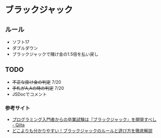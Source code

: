 # ブラックジャック
## ルール
* ソフト17
* ダブルダウン
* ブラックジャックで賭け金の1.5倍を払い戻し
## TODO
* ~~不正な掛け金の判定~~ 7/20
* ~~手札がA,Aの時の判定~~ 7/20
* JSDocでコメント
### 参考サイト
* [プログラミング入門者からの卒業試験は『ブラックジャック』を開発すべし - Qiita](https://qiita.com/hirossyi73/items/cf8648c31898216312e5)
* [どこよりも分かりやすい！ブラックジャックのルールと遊び方を徹底解説](https://www.lvtaizen.com/8980/)
　